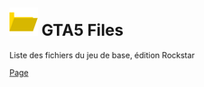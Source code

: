 # ![Folder icon](favicon.png) GTA5 Files
Liste des fichiers du jeu de base, édition Rockstar

[Page](https://ssstuart.github.io/gta5files/)
